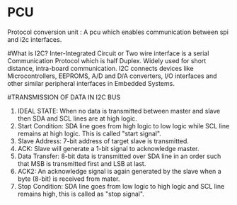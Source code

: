 # PCU
Protocol conversion unit : A pcu which enables communication between spi and i2c interfaces.

#What is I2C?
Inter-Integrated Circuit or Two wire interface is a serial Communication Protocol which is half Duplex. Widely used for short distance, intra-board communication.
I2C connects devices like Microcontrollers, EEPROMS, A/D and D/A converters, I/O interfaces and other similar peripheral interfaces in Embedded Systems.

#TRANSMISSION OF DATA IN I2C BUS

1. IDEAL STATE: When no data is transmitted between master and slave then SDA and SCL lines are at high logic.
2. Start Condition: SDA line goes from high logic to low logic while SCL line remains  at high logic. This is called "start signal".
3. Slave Address: 7-bit address of target slave is transmitted.
4. ACK: Slave will generate a 1-bit signal to acknowledge master.
5. Data Transfer: 8-bit data is transmitted over SDA line in an order such that  MSB is   transmitted first and LSB at last.
6. ACK2: An acknowledge signal is again generated by the slave when a byte (8-bit) is received from mater.
7. Stop Condition: SDA line goes from low logic to high logic and SCL line remains high, this is called as "stop signal".




